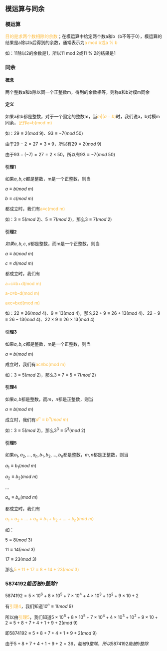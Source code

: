 ## 模运算与同余

### 模运算

<font color="#FDBC40">目的是求两个数相除的余数</font>；在模运算中给定两个数a和b（b不等于0），模运算的结果是a除以b后得到的余数，通常表示为<font color="#FDBC40">a mod b或a % b</font>

如：11除以2的余数是1，所以11 mod 2或11 % 2的结果是1



### 同余

#### 概念

两个整数a和b除以同一个正整数m，得到的余数相等，则称a和b对模m同余



#### 定义

如果a和b都是整数，对于一个固定的整数m，当<font color="#FDBC40">$m|(a-b)$</font>时，我们说a，b对模m同余，<font color="#FDBC40">记作a≡b(mod m)</font>

如：$29≡2(mod\ 9)、93≡-7(mod\ 50)$

由于$29-2=27=3\times 9$，所以有$29≡2(mod\ 9)$

由于$93-(-7)=27=2\times 50$，所以有$93≡-7(mod\ 50)$



#### 引理1

如果$a,b,c$​都是整数，m是一个正整数，则当

$a≡b(mod\ m)$

$b≡c(mod\ m)$​

都成立时，我们有<font color="#FDBC40">a≡c(mod m)</font>

如：$3≡5(mod\ 2)、5≡7(mod\ 2)$，那么$3≡7(mod\ 2)$



####  引理2

$如果a,b,c,d$都是整数，而m是一个正整数，则当

$a≡b(mod\ m)$

$c≡d(mod\ m)$​

都成立时，我们有

<font color="#FDBC40">a+c≡b+d(mod m)</font>

<font color="#FDBC40">a-c≡b-d(mod m)</font>

<font color="#FDBC40">axc≡bxd(mod m)</font>

如：$22≡26(mod\ 4)、9≡13(mod\ 4)$，那么$22+9≡26+13(mod\ 4)、22-9≡26-13(mod\ 4)、22\times 9≡26\times 13(mod\ 4)$



#### 引理3

如果$a,b,c$都是整数，m是一个正整数，则当

$a≡b(mod\ m)$

成立时，我们有<font color="#FDBC40">ac≡bc(mod m)</font>

如：$3≡5(mod\ 2)$，那么$3\times 7≡5\times 7(mod\ 2)$



#### 引理4

如果$a,b$都是整数，而$m，n$都是正整数，则当

$a≡b(mod\ m)$

成立时，我们有<font color="#FDBC40">$a^n≡b^n(mod\ m)$</font>

如：$3≡5(mod\ 2)$，那么$3^3≡5^3(mod\ 2)$



#### 引理5

如果$a_1,a_2,...,a_n,b_1,b_2,...,b_n$都是整数，$m,n$都是正整数，则当

$a_1≡b_1(mod\ m)$

$a_2≡b_2(mod\ m)$​

...

$a_n≡b_n(mod\ m)$

都成立时，我们有

<font color="#FDBC40">$a_1+a_2+...+a_n≡b_1+b_2+...+b_n(mod\ m)$</font>

如：

$5≡8(mod\ 3)$

$11≡14(mod\ 3)$

$17≡23(mod\ 3)$​

那么<font color="#FDBC40">$5+11+17≡8+14+23(mod\ 3)$</font>



### $5874192能否被9整除?$

$5874192=5\times 10^6+8\times 10^5+7\times 10^4+4\times 10^3+10^2+9\times 10+2$

有<font color="#FDBC40">引理4</font>，我们知道$10^n≡1(mod\ 9)$

所以由<font color="#FDBC40">引理5</font>，我们知道$5\times 10^6+8\times 10^5+7\times 10^4+4\times 10^3+10^2+9\times 10+2≡5+8+7+4+1+9+2(mod\ 9)$

即$5874192≡5+8+7+4+1+9+2(mod\ 9)$

由于$5+8+7+4+1+9+2=36，能被9整除，所以5874192能被9整除$

